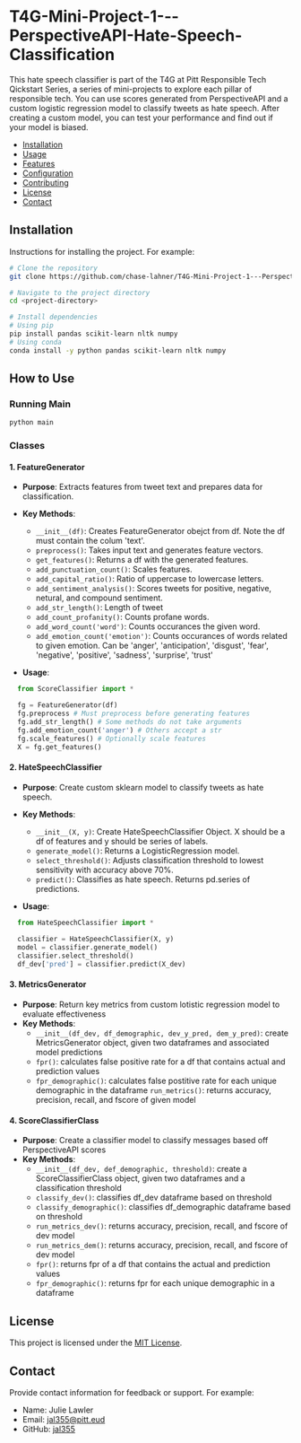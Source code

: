 # T4G-Mini-Project-1---PerspectiveAPI-Hate-Speech-Classification

This hate speech classifier is part of the T4G at Pitt Responsible Tech Qickstart Series, a series of mini-projects to explore each pillar of responsible tech. You can use scores generated from PerspectiveAPI and a custom logistic regression model to classify tweets as hate speech. After creating a custom model, you can test your performance and find out if your model is biased.
 
- [Installation](#installation)
- [Usage](#usage)
- [Features](#features)
- [Configuration](#configuration)
- [Contributing](#contributing)
- [License](#license)
- [Contact](#contact)

## Installation

Instructions for installing the project. For example:

```bash
# Clone the repository
git clone https://github.com/chase-lahner/T4G-Mini-Project-1---PerspectiveAPI-Hate-Speech-Classification

# Navigate to the project directory
cd <project-directory>

# Install dependencies
# Using pip
pip install pandas scikit-learn nltk numpy
# Using conda
conda install -y python pandas scikit-learn nltk numpy
```

## How to Use

### Running Main 

```bash
python main
```

### Classes 

#### 1. FeatureGenerator
- **Purpose**: Extracts features from tweet text and prepares data for classification.
- **Key Methods**:
  - `__init__(df)`: Creates FeatureGenerator obejct from df. Note the df must contain the colum 'text'.
  - `preprocess()`: Takes input text and generates feature vectors.
  - `get_features()`: Returns a df with the generated features.
  - `add_punctuation_count()`: Scales features.
  - `add_capital_ratio()`: Ratio of uppercase to lowercase letters.
  - `add_sentiment_analysis()`: Scores tweets for positive, negative, netural, and compound sentiment.
  - `add_str_length()`: Length of tweet
  - `add_count_profanity()`: Counts profane words.
  - `add_word_count('word')`: Counts occurances the given word.
  - `add_emotion_count('emotion')`: Counts occurances of words related to given emotion. Can be 'anger', 'anticipation', 'disgust', 'fear', 'negative', 'positive', 'sadness', 'surprise', 'trust'

- **Usage**: 
```python
  from ScoreClassifier import *

  fg = FeatureGenerator(df) 
  fg.preprocess # Must preprocess before generating features
  fg.add_str_length() # Some methods do not take arguments
  fg.add_emotion_count('anger') # Others accept a str
  fg.scale_features() # Optionally scale features
  X = fg.get_features()
```
#### 2. HateSpeechClassifier
- **Purpose**: Create custom sklearn model to classify tweets as hate speech. 
- **Key Methods**:
  - `__init__(X, y)`: Create HateSpeechClassifier Object. X should be a df of features and y should be series of labels. 
  - `generate_model()`: Returns a LogisticRegression model.
  - `select_threshold()`: Adjusts classification threshold to lowest sensitivity with accuracy above 70%. 
  - `predict()`: Classifies as hate speech. Returns pd.series of predictions.

- **Usage**: 
```python
  from HateSpeechClassifier import *
  
  classifier = HateSpeechClassifier(X, y)
  model = classifier.generate_model()
  classifier.select_threshold() 
  df_dev['pred'] = classifier.predict(X_dev)
```

#### 3. MetricsGenerator
- **Purpose**: Return key metrics from custom lotistic regression model to evaluate effectiveness
- **Key Methods**:
  - `__init__(df_dev, df_demographic, dev_y_pred, dem_y_pred)`: create MetricsGenerator object, given two dataframes and associated model predictions
  - `fpr()`: calculates false positive rate for a df that contains actual and prediction values
  - `fpr_demographic()`: calculates false postitive rate for each unique demographic in the dataframe
  `run_metrics()`: returns accuracy, precision, recall, and fscore of given model

#### 4. ScoreClassifierClass
- **Purpose**: Create a classifier model to classify messages based off PerspectiveAPI scores
- **Key Methods**:
  - `__init__(df_dev, def_demographic, threshold)`: create a ScoreClassifierClass object, given two dataframes and a classification threshold
  - `classify_dev()`: classifies df_dev dataframe based on threshold
  - `classify_demographic()`: classifies df_demographic dataframe based on threshold
  - `run_metrics_dev()`: returns accuracy, precision, recall, and fscore of dev model
  - `run_metrics_dem()`: returns accuracy, precision, recall, and fscore of dev model
  - `fpr()`: returns fpr of a df that contains the actual and prediction values
  - `fpr_demographic()`: returns fpr for each unique demographic in a dataframe


## License

This project is licensed under the [MIT License](LICENSE).

## Contact

Provide contact information for feedback or support. For example:

- Name: Julie Lawler
- Email: jal355@pitt.eud
- GitHub: [jal355](https://github.com/jal355)